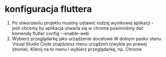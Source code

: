 # konfiguracja fluttera
1. Po utworzeniiu projektu musimy ustawić rodzaj wynikowej aplikacji - jeśli chcemy by aplikacja otwarła się w chrome powinniśmy dać komendę flutter config --enable-web
2. Wybierz przeglądarkę jako urządzenie docelowe
W dolnym pasku stanu Visual Studio Code znajdziesz menu urządzeń (zwykle po prawej stronie). Kliknij na to menu i wybierz przeglądarkę, np. Chrome